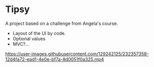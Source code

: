 #  Tipsy

A project based on a challenge from Angela's course.

- Layout of the UI by code. 
- Optional values
- MVC?...

https://user-images.githubusercontent.com/129242125/232357358-12d4fa72-ead1-4e0e-bf7a-8d0051f0a325.mp4

